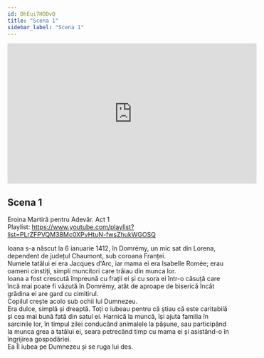 ```yaml
---
id: DhEui7HODvQ
title: "Scena 1"
sidebar_label: "Scena 1"
---
```


<div class="video-float-container">
  <iframe
    width="560"
    height="315"
    src="https://www.youtube.com/embed/DhEui7HODvQ"
    title="YouTube video player"
    frameborder="0"
    allow="accelerometer; autoplay; clipboard-write; encrypted-media; gyroscope; picture-in-picture; web-share"
    referrerpolicy="strict-origin-when-cross-origin"
    allowfullscreen
  ></iframe>
</div>

## Scena 1

Eroina Martiră pentru Adevăr. Act 1   
Playlist: https://www.youtube.com/playlist?list=PLrZFPVQM38Mc0XPvHtuN-fwsZhukWGOSQ 

Ioana s-a născut la 6 ianuarie 1412, în Domrémy, un mic sat din Lorena, dependent de județul Chaumont, sub coroana Franței.  
Numele tatălui ei era Jacques d'Arc, iar mama ei era Isabelle Romée; erau oameni cinstiți, simpli muncitori care trăiau din munca lor.  
Ioana a fost crescută împreună cu frații ei și cu sora ei într-o căsuță care încă mai poate fi văzută în Domrémy, atât de aproape de biserică încât grădina ei are gard cu cimitirul.  
Copilul crește acolo sub ochii lui Dumnezeu.  
Era dulce, simplă și dreaptă. Toți o iubeau pentru că știau că este caritabilă și cea mai bună fată din satul ei. Harnică la muncă, își ajuta familia în sarcinile lor, în timpul zilei conducând animalele la pășune, sau participând la munca grea a tatălui ei, seara petrecând timp cu mama ei și asistând-o în îngrijirea gospodăriei.  
Ea Îl iubea pe Dumnezeu și se ruga lui des.
